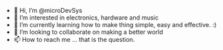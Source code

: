 - 👋 Hi, I’m @microDevSys
- 👀 I’m interested in electronics, hardware and music
- 🌱 I’m currently learning how to make thing simple, easy and effective. :)
- 💞️ I’m looking to collaborate on making a better world 
- 📫 How to reach me ... that is the question.

<!---
microDevSys/microDevSys is a ✨ special ✨ repository because its `README.md` (this file) appears on your GitHub profile.
You can click the Preview link to take a look at your changes.
--->
